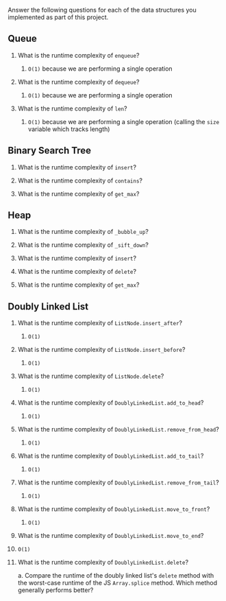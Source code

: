 Answer the following questions for each of the data structures you implemented as part of this project.

## Queue

1. What is the runtime complexity of `enqueue`?
   1. `O(1)` because we are performing a single operation

2. What is the runtime complexity of `dequeue`?
   1. `O(1)` because we are performing a single operation

3. What is the runtime complexity of `len`?
   1. `O(1)` because we are performing a single operation (calling the `size` variable which tracks length)


## Binary Search Tree

1. What is the runtime complexity of `insert`? 

2. What is the runtime complexity of `contains`?

3. What is the runtime complexity of `get_max`? 

## Heap

1. What is the runtime complexity of `_bubble_up`?

2. What is the runtime complexity of `_sift_down`?

3. What is the runtime complexity of `insert`?

4. What is the runtime complexity of `delete`?

5. What is the runtime complexity of `get_max`?

## Doubly Linked List

1. What is the runtime complexity of `ListNode.insert_after`?
   1. `O(1)`

2. What is the runtime complexity of `ListNode.insert_before`?
   1. `O(1)`

3. What is the runtime complexity of `ListNode.delete`?
   1. `O(1)`

4. What is the runtime complexity of `DoublyLinkedList.add_to_head`?
   1. `O(1)`

5. What is the runtime complexity of `DoublyLinkedList.remove_from_head`?
   1. `O(1)`

6. What is the runtime complexity of `DoublyLinkedList.add_to_tail`?
   1. `O(1)`

7. What is the runtime complexity of `DoublyLinkedList.remove_from_tail`?
   1. `O(1)`

8. What is the runtime complexity of `DoublyLinkedList.move_to_front`?
   1. `O(1)`

9.  What is the runtime complexity of `DoublyLinkedList.move_to_end`?
   1. `O(1)`

10. What is the runtime complexity of `DoublyLinkedList.delete`?

    a. Compare the runtime of the doubly linked list's `delete` method with the worst-case runtime of the JS `Array.splice` method. Which method generally performs better?
